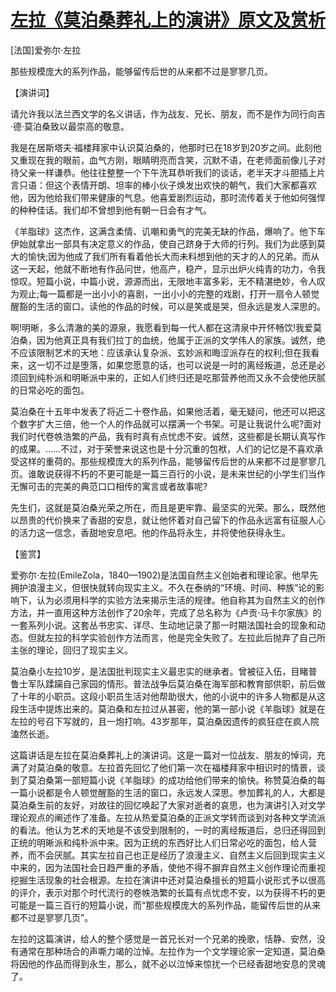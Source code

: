 # [左拉《莫泊桑葬礼上的演讲》原文及赏析](https://www.vrrw.net/wx/14727.html)

[法国]爱弥尔·左拉

那些规模庞大的系列作品，能够留传后世的从来都不过是寥寥几页。

【演讲词】

请允许我以法兰西文学的名义讲话，作为战友、兄长、朋友，而不是作为同行向吉·德·莫泊桑致以最崇高的敬意。

我是在居斯塔夫·福楼拜家中认识莫泊桑的，他那时已在18岁到20岁之间。此刻他又重现在我的眼前，血气方刚，眼睛明亮而含笑，沉默不语，在老师面前像儿子对待父亲一样谦恭。他往往整整一个下午洗耳恭听我们的谈话，老半天才斗胆插上片言只语：但这个表情开朗、坦率的棒小伙子焕发出欢快的朝气，我们大家都喜欢他，因为他给我们带来健康的气息。他喜爱剧烈运动，那时流传着关于他如何强悍的种种佳话。我们却不曾想到他有朝一日会有才气。

《羊脂球》这杰作，这满含柔情、讥嘲和勇气的完美无缺的作品，爆响了。他下车伊始就拿出一部具有决定意义的作品，使自己跻身于大师的行列。我们为此感到莫大的愉快;因为他成了我们所有看着他长大而未料想到他的天才的人的兄弟。而从这一天起，他就不断地有作品问世，他高产，稳产，显示出炉火纯青的功力，令我惊叹。短篇小说，中篇小说，源源而出，无限地丰富多彩，无不精湛绝妙，令人叹为观止;每一篇都是一出小小的喜剧，一出小小的完整的戏剧，打开一扇令人顿觉醒豁的生活的窗口。读他的作品的时候，可以是笑或是哭，但永远是发人深思的。

啊!明晰，多么清澈的美的源泉，我愿看到每一代人都在这清泉中开怀畅饮!我爱莫泊桑，因为他真正具有我们拉丁的血统，他属于正派的文学伟人的家族。诚然，绝不应该限制艺术的天地：应该承认复杂派、玄妙派和晦涩派存在的权利;但在我看来，这一切不过是堕落，如果您愿意的话，也可以说是一时的离经叛道，总还是必须回到纯朴派和明晰派中来的，正如人们终归还是吃那营养他而又永不会使他厌腻的日常必吃的面包。

莫泊桑在十五年中发表了将近二十卷作品，如果他活着，毫无疑问，他还可以把这个数字扩大三倍，他一个人的作品就可以摆满一个书架。可是让我说什么呢?面对我们时代卷帙浩繁的产品，我有时真有点忧虑不安。诚然，这些都是长期认真写作的成果。……不过，对于荣誉来说这也是十分沉重的包袱，人们的记忆是不喜欢承受这样的重荷的。那些规模庞大的系列作品，能够留传后世的从来都不过是寥寥几页。谁敢说获得不朽的不更可能是一篇三百行的小说，是未来世纪的小学生们当作无懈可击的完美的典范口口相传的寓言或者故事呢?

先生们，这就是莫泊桑光荣之所在，而且是更牢靠、最坚实的光荣。那么，既然他以昂贵的代价换来了香甜的安息，就让他怀着对自己留下的作品永远富有征服人心的活力这一信念，香甜地安息吧。他的作品将永生，并将使他获得永生。



【鉴赏】

爱弥尔·左拉(EmileZola，1840—1902)是法国自然主义创始者和理论家。他早先拥护浪漫主义，但很快就转向现实主义。不久在泰纳的“环境、时间、种族”论的影响下，认为必须用科学的实验方法来揭示生活的规律。他自称其为自然主义的创作方法，并一直用这种方法创作了20余年，完成了总名称为《卢贡·马卡尔家族》的一套系列小说。这套丛书忠实、详尽、生动地记录了那一时期法国社会的现象和动态。但就左拉的科学实验创作方法而言，他是完全失败了。左拉此后抛弃了自己所主张的理论，回归了现实主义。

莫泊桑小左拉10岁，是法国批判现实主义最忠实的继承者。曾被征入伍，目睹普鲁士军队蹂躏自己家园的情形。普法战争后莫泊桑在海军部和教育部供职，前后做了十年的小职员。这段小职员生活对他帮助很大，他的小说中的许多人物都是从这段生活中提炼出来的。莫泊桑和左拉过从甚密，他的第一部小说《羊脂球》就是在左拉的号召下写就的，且一炮打响。43岁那年，莫泊桑因遗传的疯狂症在疯人院溘然长逝。

这篇讲话是左拉在莫泊桑葬礼上的演讲词。这是一篇对一位战友、朋友的悼词，充满了对莫泊桑的敬意。左拉首先回忆了他们第一次在福楼拜家中相识时的情景，谈到了莫泊桑第一部短篇小说《羊脂球》的成功给他们带来的愉快。称赞莫泊桑的每一篇小说都是令人顿觉醒豁的生活的窗口，永远发人深思。参加葬礼的人，大都是莫泊桑生前的友好，对故往的回忆唤起了大家对逝者的哀思，也为演讲引入对文学理论观点的阐述作了准备。左拉从热爱莫泊桑的正派文学转而谈到对各种文学流派的看法。他认为艺术的天地是不该受到限制的，一时的离经叛道后，总归还得回到正统的明晰派和纯朴派中来。因为正统的东西好比人们日常必吃的面包，给人营养，而不会厌腻。其实左拉自己也正是经历了浪漫主义、自然主义后回到现实主义中来的，因为法国社会日趋严重的矛盾，使他不得不摒弃自然主义创作理论而重视挖掘生活现象的社会根源。左拉在演讲中还对莫泊桑擅长的短篇小说形式予以很高的评介，表示对那个时代流行的卷帙浩繁的长篇有点忧虑不安，以为获得不朽的更可能是一篇三百行的短篇小说，而“那些规模庞大的系列作品，能留传后世的从来都不过是寥寥几页”。

左拉的这篇演讲，给人的整个感觉是一首兄长对一个兄弟的挽歌，恬静、安然，没有通常在那种场合的声嘶力竭的泣悼。左拉作为一个文学理论家一定知道，莫泊桑将因他的作品而得到永生，那么，就不必以泣悼来惊扰一个已经香甜地安息的灵魂了。

